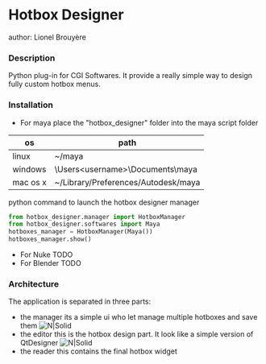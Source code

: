 # Hotbox Designer 
author: Lionel Brouyère
### Description
Python plug-in for CGI Softwares.
It provide a really simple way to design fully custom hotbox menus.
### Installation
- For maya
place the "hotbox_designer" folder into the maya script folder

| os | path |
| ------ | ------ |
| linux | ~<username>/maya | 
| windows | \Users\<username>\Documents\maya | 
| mac os x | ~<username>/Library/Preferences/Autodesk/maya | 

python command to launch the hotbox designer manager
```python
from hotbox_designer.manager import HotboxManager
from hotbox_designer.softwares import Maya
hotboxes_manager = HotboxManager(Maya())
hotboxes_manager.show()
```
- For Nuke
TODO
- For Blender
TODO
### Architecture
The application is separated in three parts:
- the manager
its a simple ui who let manage multiple hotboxes and save them
![N|Solid](https://raw.githubusercontent.com/luckylyk/hotbox_designer/master/documentation/manager.jpg)
- the editor
this is the hotbox design part. It look like a simple version of QtDesigner
![N|Solid](https://raw.githubusercontent.com/luckylyk/hotbox_designer/master/documentation/heditor.jpg)
- the reader
this contains the final hotbox widget